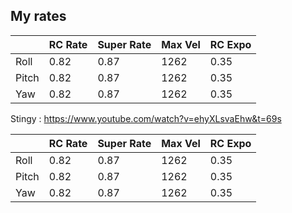 ## My rates

|      |RC Rate |Super Rate |Max Vel  |RC Expo |
|------|--------|-----------|---------|--------|
|Roll  |0.82    |0.87       |1262     |0.35    |
|Pitch |0.82    |0.87       |1262     |0.35    |
|Yaw   |0.82    |0.87       |1262     |0.35    |

Stingy : https://www.youtube.com/watch?v=ehyXLsvaEhw&t=69s

|      |RC Rate |Super Rate |Max Vel  |RC Expo |
|------|--------|-----------|---------|--------|
|Roll  |0.82    |0.87       |1262     |0.35    |
|Pitch |0.82    |0.87       |1262     |0.35    |
|Yaw   |0.82    |0.87       |1262     |0.35    |
